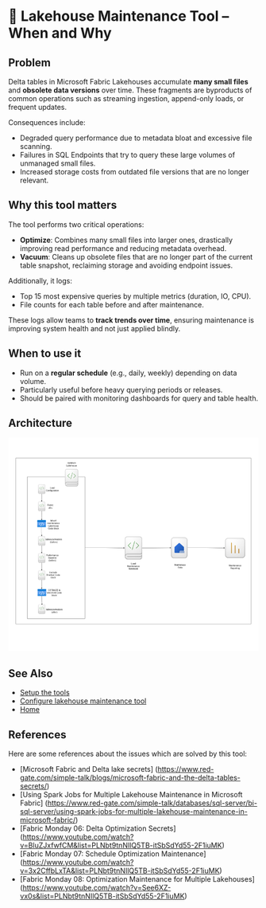 # 🔧 Lakehouse Maintenance Tool – When and Why

## Problem

Delta tables in Microsoft Fabric Lakehouses accumulate **many small files** and **obsolete data versions** over time. These fragments are byproducts of common operations such as streaming ingestion, append-only loads, or frequent updates.

Consequences include:
- Degraded query performance due to metadata bloat and excessive file scanning.
- Failures in SQL Endpoints that try to query these large volumes of unmanaged small files.
- Increased storage costs from outdated file versions that are no longer relevant.

## Why this tool matters

The tool performs two critical operations:
- **Optimize**: Combines many small files into larger ones, drastically improving read performance and reducing metadata overhead.
- **Vacuum**: Cleans up obsolete files that are no longer part of the current table snapshot, reclaiming storage and avoiding endpoint issues.

Additionally, it logs:
- Top 15 most expensive queries by multiple metrics (duration, IO, CPU).
- File counts for each table before and after maintenance.

These logs allow teams to **track trends over time**, ensuring maintenance is improving system health and not just applied blindly.

## When to use it

- Run on a **regular schedule** (e.g., daily, weekly) depending on data volume.
- Particularly useful before heavy querying periods or releases.
- Should be paired with monitoring dashboards for query and table health.

## Architecture

![architecture](../images/lakemaintenance.png)

## See Also

- [Setup the tools](/Documentation/Production/docs/Setup)
- [Configure lakehouse maintenance tool](/Documentation/Production/docs/How-to-Set-Up-Tool-docs/lakehouse-maintenance-tool)
- [Home](/Documentation/Production/README)

## References

Here are some references about the issues which are solved by this tool:

- [Microsoft Fabric and Delta lake secrets] (https://www.red-gate.com/simple-talk/blogs/microsoft-fabric-and-the-delta-tables-secrets/)
- [Using Spark Jobs for Multiple Lakehouse Maintenance in Microsoft Fabric] (https://www.red-gate.com/simple-talk/databases/sql-server/bi-sql-server/using-spark-jobs-for-multiple-lakehouse-maintenance-in-microsoft-fabric/)
- [Fabric Monday 06: Delta Optimization Secrets] (https://www.youtube.com/watch?v=BluZJxfwfCM&list=PLNbt9tnNIlQ5TB-itSbSdYd55-2F1iuMK)
- [Fabric Monday 07: Schedule Optimization Maintenance] (https://www.youtube.com/watch?v=3x2CffbLxTA&list=PLNbt9tnNIlQ5TB-itSbSdYd55-2F1iuMK)
- [Fabric Monday 08: Optimization Maintenance for Multiple Lakehouses] (https://www.youtube.com/watch?v=See6XZ-vx0s&list=PLNbt9tnNIlQ5TB-itSbSdYd55-2F1iuMK)